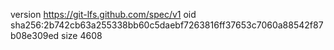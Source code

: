 version https://git-lfs.github.com/spec/v1
oid sha256:2b742cb63a255338bb60c5daebf7263816ff37653c7060a88542f87b08e309ed
size 4608
